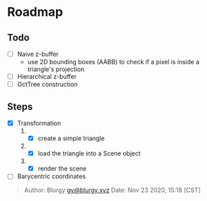 # Roadmap

## Todo

- [ ] Naive z-buffer
  - use 2D bounding boxes (AABB) to check if a pixel is inside a triangle's
    projection
- [ ] Hierarchical z-buffer
- [ ] OctTree construction

## Steps

- [x] Transformation
  1. - [x] create a simple triangle
  2. - [x] load the triangle into a Scene object
  3. - [x] render the scene
- [ ] Barycentric coordinates

> Author: Blurgy <gy@blurgy.xyz>
> Date:   Nov 23 2020, 15:18 [CST]

